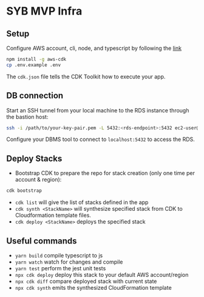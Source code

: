 # SYB MVP Infra

## Setup

Configure AWS account, cli, node, and typescript by following the [link](https://docs.aws.amazon.com/cdk/v2/guide/prerequisites.html)

```bash
npm install -g aws-cdk
cp .env.example .env
```

The `cdk.json` file tells the CDK Toolkit how to execute your app.

## DB connection

Start an SSH tunnel from your local machine to the RDS instance through the bastion host:

```bash
ssh -i /path/to/your-key-pair.pem -L 5432:<rds-endpoint>:5432 ec2-user@<bastion-host-public-ip>
```

Configure your DBMS tool to connect to `localhost:5432` to access the RDS.

## Deploy Stacks

- Bootstrap CDK to prepare the repo for stack creation (only one time per account & region):

```bash
cdk bootstrap
```

- `cdk list` will give the list of stacks defined in the app
- `cdk synth <StackName>` will synthesize specified stack from CDK to Cloudformation template files.
- `cdk deploy <StackName>` deploys the specified stack

## Useful commands

- `yarn build` compile typescript to js
- `yarn watch` watch for changes and compile
- `yarn test` perform the jest unit tests
- `npx cdk deploy` deploy this stack to your default AWS account/region
- `npx cdk diff` compare deployed stack with current state
- `npx cdk synth` emits the synthesized CloudFormation template
